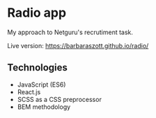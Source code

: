 # Radio app

My approach to Netguru's recrutiment task.

Live version: https://barbaraszott.github.io/radio/

## Technologies

- JavaScript (ES6)
- React.js
- SCSS as a CSS preprocessor
- BEM methodology
